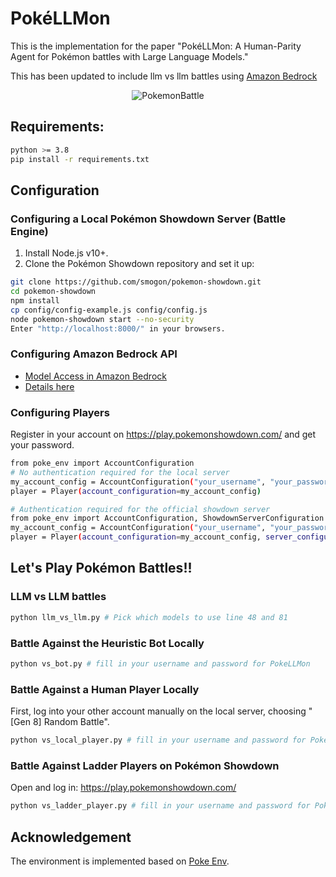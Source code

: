 # PokéLLMon

This is the implementation for the paper "PokéLLMon: A Human-Parity Agent for Pokémon battles with Large Language Models."

This has been updated to include llm vs llm battles using [Amazon Bedrock](https://docs.aws.amazon.com/bedrock/latest/userguide/service_code_examples.html?trk=318ae7c3-5198-49c8-9abe-4022ae923d8b&sc_channel=el)


<div align="center">
  <img src="./resource/LLM_attrition_strategy.gif" alt="PokemonBattle">
</div>


## Requirements:

```sh
python >= 3.8
pip install -r requirements.txt
``` 

## Configuration 

### Configuring a Local Pokémon Showdown Server (Battle Engine)

1. Install Node.js v10+.
2. Clone the Pokémon Showdown repository and set it up:

```sh
git clone https://github.com/smogon/pokemon-showdown.git
cd pokemon-showdown
npm install
cp config/config-example.js config/config.js
node pokemon-showdown start --no-security
Enter "http://localhost:8000/" in your browsers.
``` 

### Configuring Amazon Bedrock API

* [Model Access in Amazon Bedrock](https://us-east-1.console.aws.amazon.com/bedrock/home?region=us-east-1#/modelaccess) 
* [Details here](https://docs.aws.amazon.com/bedrock/latest/userguide/model-access.html)

### Configuring Players

Register in your account on https://play.pokemonshowdown.com/ and get your password.

```sh
from poke_env import AccountConfiguration
# No authentication required for the local server
my_account_config = AccountConfiguration("your_username", "your_password")
player = Player(account_configuration=my_account_config)

# Authentication required for the official showdown server
from poke_env import AccountConfiguration, ShowdownServerConfiguration
my_account_config = AccountConfiguration("your_username", "your_password")
player = Player(account_configuration=my_account_config, server_configuration=ShowdownServerConfiguration)
``` 

## Let's Play Pokémon Battles!! 


### LLM vs LLM battles

```sh
python llm_vs_llm.py # Pick which models to use line 48 and 81
``` 

### Battle Against the Heuristic Bot Locally
```sh
python vs_bot.py # fill in your username and password for PokeLLMon
``` 

### Battle Against a Human Player Locally

First, log into your other account manually on the local server, choosing "[Gen 8] Random Battle".

```sh
python vs_local_player.py # fill in your username and password for PokeLLMon
```

### Battle Against Ladder Players on Pokémon Showdown

Open and log in: https://play.pokemonshowdown.com/

```sh
python vs_ladder_player.py # fill in your username and password for PokeLLMon, no need to set up local server.
```

## Acknowledgement

The environment is implemented based on [Poke Env](https://github.com/hsahovic/poke-env).
